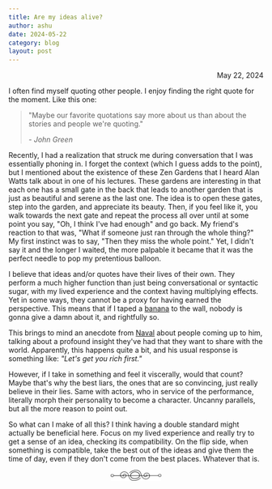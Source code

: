 ```yaml
---
title: Are my ideas alive?
author: ashu
date: 2024-05-22
category: blog
layout: post
---
```

<div class="date" style="text-align: right;">May 22, 2024</div>

I often find myself quoting other people. I enjoy finding the right quote for the moment. Like this one:

> "Maybe our favorite quotations say more about us than about the stories and people we're quoting."
> 
> *- John Green*

Recently, I had a realization that struck me during conversation that I was essentially phoning in. I forget the context (which I guess adds to the point), but I mentioned about the existence of these Zen Gardens that I heard Alan Watts talk about in one of his lectures. These gardens are interesting in that each one has a small gate in the back that leads to another garden that is just as beautiful and serene as the last one. The idea is to open these gates, step into the garden, and appreciate its beauty. Then, if you feel like it, you walk towards the next gate and repeat the process all over until at some point you say, "Oh, I think I've had enough" and go back. My friend's reaction to that was, "What if someone just ran through the whole thing?" My first instinct was to say, "Then they miss the whole point." Yet, I didn't say it and the longer I waited, the more palpable it became that it was the perfect needle to pop my pretentious balloon.

I believe that ideas and/or quotes have their lives of their own. They perform a much higher function than just being conversational or syntactic sugar, with my lived experience and the context having multiplying effects. Yet in some ways, they cannot be a proxy for having earned the perspective. This means that if I taped a [banana](https://en.wikipedia.org/wiki/Comedian_(artwork)) to the wall, nobody is gonna give a damn about it, and rightfully so.

This brings to mind an anecdote from [Naval](https://nav.al/) about people coming up to him, talking about a profound insight they've had that they want to share with the world. Apparently, this happens quite a bit, and his usual response is something like: _"Let's get you rich first."_ 

However, if I take in something and feel it viscerally, would that count? Maybe that's why the best liars, the ones that are so convincing, just really believe in their lies. Same with actors, who in service of the performance, literally morph their personality to become a character. Uncanny parallels, but all the more reason to point out.

So what can I make of all this? I think having a double standard might actually be beneficial here. Focus on my lived experience and really try to get a sense of an idea, checking its compatibility. On the flip side, when something is compatible, take the best out of the ideas and give them the time of day, even if they don't come from the best places. Whatever that is.

<div style="display: flex; justify-content: center;">
  <img src="/assets/images/230617-page-ending-flourish.png" alt="image" style="max-width: 100px;">
</div>
